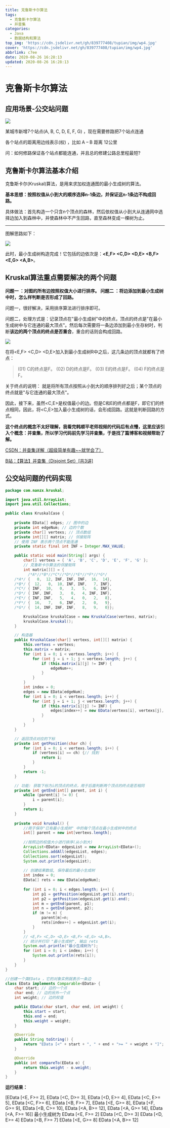 ```yaml
---
title: 克鲁斯卡尔算法
tags:
  - 克鲁斯卡尔算法
  - 并查集
categories:
  - Java
  - 数据结构和算法
top_img: 'https://cdn.jsdelivr.net/gh/839777408/tupian/img/wp4.jpg'
cover: 'https://cdn.jsdelivr.net/gh/839777408/tupian/img/wp4.jpg'
abbrlink: c7ee
date: 2020-08-26 16:28:13
updated: 2020-08-26 16:28:13
---
```


# 克鲁斯卡尔算法

## 应用场景-公交站问题

![](https://cdn.jsdelivr.net/gh/839777408/tupian/blog/20200826203459.png)

某城市新增7个站点(A, B, C, D, E, F, G) ，现在需要修路把7个站点连通

各个站点的距离用边线表示(权) ，比如 A – B 距离 12公里

问：如何修路保证各个站点都能连通，并且总的修建公路总里程最短?



## 克鲁斯卡尔算法基本介绍

克鲁斯卡尔(Kruskal)算法，是用来求加权连通图的最小生成树的算法。

**基本思想：按照权值从小到大的顺序选择n-1条边，并保证这n-1条边不构成回路。**

具体做法：首先构造一个只含n个顶点的森林，然后依权值从小到大从连通网中选择边加入到森林中，并使森林中不产生回路，直至森林变成一棵树为止。

---

图解思路如下：

![](https://cdn.jsdelivr.net/gh/839777408/tupian/blog/20220706215031.png)

此时，最小生成树构造完成！它包括的边依次是：**<E,F> <C,D> <D,E> <B,F> <E,G> <A,B>**。



## Kruskal算法重点需要解决的两个问题 
**问题一 ：对图的所有边按照权值大小进行排序。 
问题二 ：将边添加到最小生成树中时，怎么样判断是否形成了回路。**

问题一，很好解决，采用排序算法进行排序即可。

问题二，处理方式是：记录顶点在"最小生成树"中的终点，顶点的终点是"在最小生成树中与它连通的最大顶点"。然后每次需要将一条边添加到最小生存树时，判断**该边的两个顶点的终点是否重合**，重合的话则会构成回路。

![](https://cdn.jsdelivr.net/gh/839777408/tupian/blog/20220706214948.png)

在将<E,F> <C,D> <D,E>加入到最小生成树R中之后，这几条边的顶点就都有了终点：

> (01) C的终点是F。 
> (02) D的终点是F。 
> (03) E的终点是F。 
> (04) F的终点是F。

关于终点的说明： 就是将所有顶点按照从小到大的顺序排列好之后；某个顶点的终点就是"与它连通的最大顶点"。 

因此，接下来，虽然<C,E>是权值最小的边。但是C和E的终点都是F，即它们的终点相同，因此，将<C,E>加入最小生成树的话，会形成回路。这就是判断回路的方式。

**这个终点的概念不太好理解，我看完韩顺平老师视频的代码后有点懵，这里应该引入个概念：并查集，所以学习代码前先学习并查集，于是找了篇博客和视频帮助了解。**

[CSDN：并查集详解（超级简单有趣~~就学会了）](https://blog.csdn.net/qq_41593380/article/details/81146850?utm_medium=distribute.pc_relevant.none-task-blog-title-1&spm=1001.2101.3001.4242)

[B站：【算法】并查集（Disjoint Set）[共3讲]](https://www.bilibili.com/video/BV13t411v7Fs?p=1)





## 公交站问题的代码实现

```java
package com.nanzx.kruskal;

import java.util.ArrayList;
import java.util.Collections;

public class KruskalCase {
	
	private EData[] edges; // 图中的边
	private int edgeNum; // 边的个数
	private char[] vertexs; // 顶点数组
	private int[][] matrix; // 邻接矩阵
	// 使用 INF 表示两个顶点不能连通
	private static final int INF = Integer.MAX_VALUE;

	public static void main(String[] args) {
		char[] vertexs = { 'A', 'B', 'C', 'D', 'E', 'F', 'G' };
		// 克鲁斯卡尔算法的邻接矩阵
		int matrix[][] = {
	      /*A*//*B*//*C*//*D*//*E*//*F*//*G*/
	/*A*/ {   0,  12, INF, INF, INF,  16,  14},
	/*B*/ {  12,   0,  10, INF, INF,   7, INF},
	/*C*/ { INF,  10,   0,   3,   5,   6, INF},
	/*D*/ { INF, INF,   3,   0,   4, INF, INF},
	/*E*/ { INF, INF,   5,   4,   0,   2,   8},
	/*F*/ {  16,   7,   6, INF,   2,   0,   9},
	/*G*/ {  14, INF, INF, INF,   8,   9,   0}}; 

		KruskalCase kruskalCase = new KruskalCase(vertexs, matrix);
		kruskalCase.kruskal();
	}

	// 构造器
	public KruskalCase(char[] vertexs, int[][] matrix) {
		this.vertexs = vertexs;
		this.matrix = matrix;
		for (int i = 0; i < vertexs.length; i++) {
			for (int j = i + 1; j < vertexs.length; j++) {
				if (this.matrix[i][j] != INF) {
					edgeNum++;
				}
			}
		}
		int index = 0;
		edges = new EData[edgeNum];
		for (int i = 0; i < vertexs.length; i++) {
			for (int j = i + 1; j < vertexs.length; j++) {
				if (this.matrix[i][j] != INF) {
					edges[index++] = new EData(vertexs[i], vertexs[j], matrix[i][j]);
				}
			}
		}
	}

	// 返回顶点对应的下标
	private int getPosition(char ch) {
		for (int i = 0; i < vertexs.length; i++) {
			if (vertexs[i] == ch) {// 找到
				return i;
			}
		}
		return -1;
	}

	// 功能: 获取下标为i的顶点的终点，用于后面判断两个顶点的终点是否相同
	private int getEnd(int[] parent, int i) { 
		while (parent[i] != 0) {
			i = parent[i];
		}
		return i;
	}
	
	private void kruskal() {
		//用于保存"已有最小生成树" 中的每个顶点在最小生成树中的终点
		int[] parent = new int[vertexs.length];
		
		//按照边的权值大小进行排序(从小到大)
		ArrayList<EData> edgesList = new ArrayList<EData>();
		Collections.addAll(edgesList, edges);
		Collections.sort(edgesList);
		System.out.println(edgesList);
		
		// 创建结果数组, 保存最后的最小生成树
		int index = 0;
		EData[] rets = new EData[edgeNum];
		
		for (int i = 0; i < edges.length; i++) {
			int p1 = getPosition(edgesList.get(i).start);
			int p2 = getPosition(edgesList.get(i).end);
			int m = getEnd(parent, p1);
			int n = getEnd(parent, p2);
			if (m != n) {
				parent[m]=n;
				rets[index++] = edgesList.get(i);
			}
		}
		// <E,F> <C,D> <D,E> <B,F> <E,G> <A,B>。
		// 统计并打印 "最小生成树", 输出 rets
		System.out.println("最小生成树为");
		for (int i = 0; i < index; i++) {
			System.out.println(rets[i]);
		}
	}
}

//创建一个类EData ，它的对象实例就表示一条边
class EData implements Comparable<EData> {
	char start; // 边的一个点
	char end; // 边的另外一个点
	int weight; // 边的权值

	public EData(char start, char end, int weight) {
		this.start = start;
		this.end = end;
		this.weight = weight;
	}

	@Override
	public String toString() {
		return "EData [<" + start + ", " + end + ">= " + weight + "]";
	}

	@Override
	public int compareTo(EData o) {
		return this.weight - o.weight;
	}
}
```

**运行结果：**

[EData [<E, F>= 2], EData [<C, D>= 3], EData [<D, E>= 4], EData [<C, E>= 5], EData [<C, F>= 6], EData [<B, F>= 7], EData [<E, G>= 8], EData [<F, G>= 9], EData [<B, C>= 10], EData [<A, B>= 12], EData [<A, G>= 14], EData [<A, F>= 16]]
最小生成树为
EData [<E, F>= 2]
EData [<C, D>= 3]
EData [<D, E>= 4]
EData [<B, F>= 7]
EData [<E, G>= 8]
EData [<A, B>= 12]